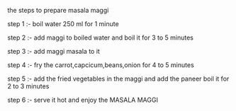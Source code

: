 the steps to prepare masala maggi

step 1 :- boil water 250 ml for 1 minute

step 2 :- add maggi to boiled water and boil it for 3 to 5 minutes

step 3 :- add maggi masala to it

step 4 :- fry the carrot,capcicum,beans,onion for 4 to 5 minutes

step 5 :- add the fried vegetables in the maggi and add the paneer boil it for 2  to 3 minutes

step 6 :- serve it hot and enjoy the MASALA MAGGI